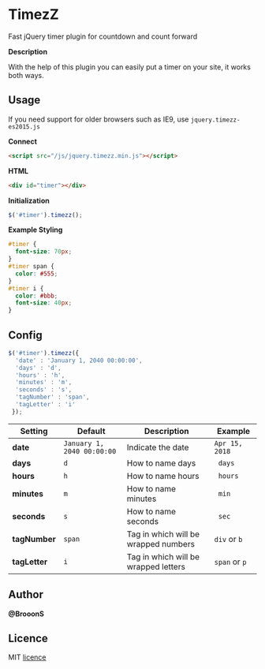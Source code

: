 # TimezZ
Fast jQuery timer plugin for countdown and count forward

**Description**

With the help of this plugin you can easily put a timer on your site, it works both ways.

## Usage

If you need support for older browsers such as IE9, use `jquery.timezz-es2015.js`

**Connect**
```html
<script src="/js/jquery.timezz.min.js"></script>
```

**HTML**
```html
<div id="timer"></div>
```

**Initialization**
```js
$('#timer').timezz();
```

**Example Styling**
```css
#timer {
  font-size: 70px;
}
#timer span {
  color: #555;
}
#timer i {
  color: #bbb;
  font-size: 40px;
}
```

## Config

```js
$('#timer').timezz({
  'date' : 'January 1, 2040 00:00:00',
  'days' : 'd',
  'hours' : 'h',
  'minutes' : 'm',
  'seconds' : 's',
  'tagNumber' : 'span',
  'tagLetter' : 'i'
 });
```

| Setting       |  Default                    | Description                          | Example        |
| ------------- | --------------------------- | ------------------------------------ | -------------- |
| **date**      | `January 1, 2040 00:00:00`  | Indicate the date                    | `Apr 15, 2018` |
| **days**      | `d`                         | How to name days                     | ` days`        |
| **hours**     | `h`                         | How to name hours                    | ` hours`       |
| **minutes**   | `m`                         | How to name minutes                  | ` min`         |
| **seconds**   | `s`                         | How to name seconds                  | ` sec`         |
| **tagNumber** | `span`                      | Tag in which will be wrapped numbers | `div` or `b`   |
| **tagLetter** | `i`                         | Tag in which will be wrapped letters | `span` or `p`  |


## Author

**@BrooonS**

## Licence
MIT [licence](https://github.com/BrooonS/TimezZ/blob/master/LICENSE)
